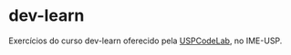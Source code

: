 # dev-learn
Exercícios do curso dev-learn oferecido pela [USPCodeLab](https://codelab.ime.usp.br/#/), no IME-USP.
